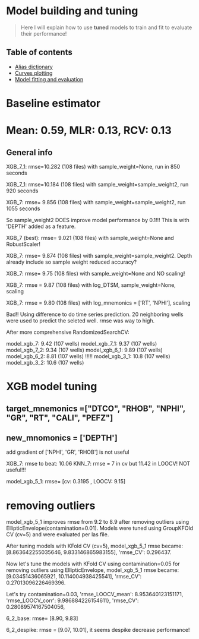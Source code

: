 # Model building and tuning
> Here I will explain how to use **tuned** models to train and fit to evaluate their performance!

## Table of contents
* [Alias dictionary](#general-info)
* [Curves plotting](#baseline-model)
* [Model fitting and evaluation](#technologies)

# Baseline estimator
# Mean: 0.59, MLR: 0.13, RCV: 0.13

## General info

XGB_7_1: rmse=10.282 (108 files) with sample_weight=None, run in 850 seconds

XGB_7_1: rmse=10.184 (108 files) with sample_weight=sample_weight2, run 920 seconds

XGB_7:   rmse= 9.856 (108 files) with sample_weight=sample_weight2, run 1055 seconds

So sample_weight2 DOES improve model performance by 0.1!!! This is with 'DEPTH' added as a feature.

XGB_7 (best):   rmse= 9.021 (108 files) with sample_weight=None and RobustScaler!

XGB_7:   rmse= 9.874 (108 files) with sample_weight=sample_weight2. Depth already include so sample weight reduced accuracy? 

XGB_7:   rmse= 9.75 (108 files) with sample_weight=None and NO scaling!

XGB_7: rmse = 9.87 (108 files) with log_DTSM, sample_weight=None, scaling

XGB_7: rmse = 9.80 (108 files) with log_mnemonics = ['RT', 'NPHI'], scaling

 Bad!! Using difference to do time series prediction. 20 neighboring wells were used to predict the seleted well. rmse was way to high.

After more comprehensive RandomizedSearchCV:

model_xgb_7:   9.42 (107 wells)
model_xgb_7_1: 9.37 (107 wells)
model_xgb_7_2: 9.34 (107 wells)
model_xgb_6_1: 9.89 (107 wells)
model_xgb_6_2: 8.81 (107 wells) !!!!!
model_xgb_3_1: 10.8 (107 wells)
model_xgb_3_2: 10.6 (107 wells)


# XGB model tuning

## target_mnemonics =["DTCO", "RHOB", "NPHI", "GR", "RT", "CALI", "PEFZ"]
## new_mnomonics = ['DEPTH'] 
add gradient of ['NPHI', 'GR', 'RHOB'] is not useful


XGB_7: rmse to beat: 10.06
KNN_7: rmse = 7 in cv but 11.42 in LOOCV! NOT useful!!!

model_xgb_5_1: rmse= [cv: 0.3195 , LOOCV: 9.15]


# removing outliers
model_xgb_5_1 improves rmse from 9.2 to 8.9 after removing outliers using EllipticEnvelope(contamination=0.01). Models were tuned using GroupKFOld CV (cv=5) and were evaluated per las file. 

After tuning models with KFold CV (cv=5), model_xgb_5_1 rmse became: [8.863642255035646, 9.833146865983155], 'rmse_CV': 0.296437.

Now let's tune the models with KFold CV using contamination=0.05 for removing outliers using EllipticEnvelope, model_xgb_5_1 rmse became: 
[9.03451436065921, 10.114004938425541], 'rmse_CV': 0.27013096226469396.

Let's try contamination=0.03, 'rmse_LOOCV_mean': 8.953640123151171, 'rmse_LOOCV_corr': 9.986884226154611}, 'rmse_CV': 0.28089574167504056, 

6_2_base: rmse= [8.90, 9.83]

6_2_despike: rmse = [9.07, 10.01], it seems despike decrease performance!
